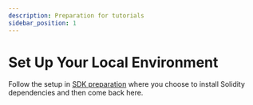 ```yaml
---
description: Preparation for tutorials
sidebar_position: 1
---
```


# Set Up Your Local Environment

Follow the setup in [SDK preparation](../../SDK/getting-started/preparation.mdx) where you choose to install Solidity dependencies and then come back here.
